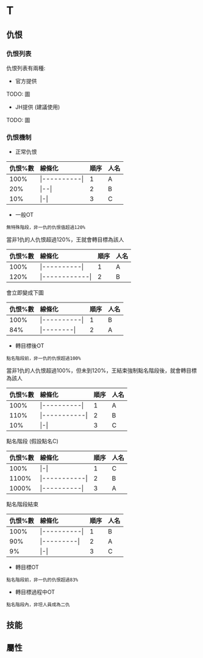 # T

## 仇恨

### 仇恨列表

仇恨列表有兩種:

* 官方提供

TODO: 圖

* JH提供 (建議使用)

TODO: 圖

### 仇恨機制

* 正常仇恨

|仇恨%數|線條化|順序|人名|
|:---|:---|---|---|
|100%|\|----------\||1|A|
|20%|\|--\||2|B|
|10%|\|-\||3|C|

* 一般OT

`無特殊階段，非一仇的仇恨值超過120%`

當非1仇的人仇恨超過120%，王就會轉目標為該人

|仇恨%數|線條化|順序|人名|
|:---|:---|---|---|
|100%|\|----------\||1|A|
|120%|\|------------\||2|B|

會立即變成下圖

|仇恨%數|線條化|順序|人名|
|:---|:---|---|---|
|100%|\|----------\||1|B|
|84%|\|--------\||2|A|

* 轉目標後OT

`點名階段前，非一仇的仇恨超過100%`

當非1仇的人仇恨超過100%，但未到120%，王結束強制點名階段後，就會轉目標為該人

|仇恨%數|線條化|順序|人名|
|:---|:---|---|---|
|100%|\|----------\||1|A|
|110%|\|-----------\||2|B|
|10%|\|-\||3|C|

點名階段 (假設點名C)

|仇恨%數|線條化|順序|人名|
|:---|:---|---|---|
|100%|\|-\||1|C|
|1100%|\|-----------\||2|B|
|1000%|\|----------\||3|A|

點名階段結束

|仇恨%數|線條化|順序|人名|
|:---|:---|---|---|
|100%|\|----------\||1|B|
|90%|\|---------\||2|A|
|9%|\|-\||3|C|

* 轉目標OT

`點名階段前，非一仇的仇恨超過83%`


* 轉目標過程中OT

`點名階段內，非坦人員成為二仇`

## 技能

## 屬性

